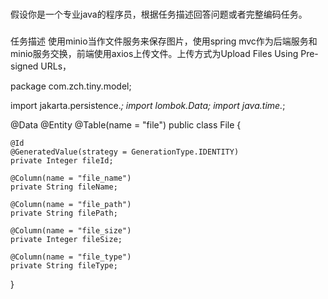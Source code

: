###
假设你是一个专业java的程序员，根据任务描述回答问题或者完整编码任务。
###
任务描述 使用minio当作文件服务来保存图片，使用spring mvc作为后端服务和minio服务交换，前端使用axios上传文件。上传方式为Upload Files Using Pre-signed URLs，

package com.zch.tiny.model;

import jakarta.persistence.*;
import lombok.Data;
import java.time.*;

@Data
@Entity
@Table(name = "file")
public class File {

    @Id
    @GeneratedValue(strategy = GenerationType.IDENTITY)
    private Integer fileId;
    
    @Column(name = "file_name")
    private String fileName;
    
    @Column(name = "file_path")
    private String filePath;
    
    @Column(name = "file_size")
    private Integer fileSize;
    
    @Column(name = "file_type")
    private String fileType;
    
}
